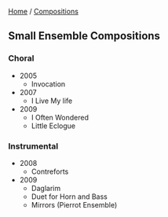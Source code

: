 [Home](/) / [Compositions](/compositions)

## Small Ensemble Compositions

### Choral

* 2005
  * Invocation
* 2007
  * I Live My life
* 2009
  * I Often Wondered
  * Little Eclogue

### Instrumental

* 2008
  * Contreforts
* 2009
  * Daglarim
  * Duet for Horn and Bass
  * Mirrors (Pierrot Ensemble)
